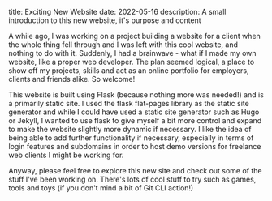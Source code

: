 title: Exciting New Website
date: 2022-05-16
description: A small introduction to this new website, it's purpose and content

A while ago, I was working on a project building a website for a client when the whole thing fell through and I was left with this cool website, and nothing to do with it. Suddenly, I had a brainwave - what if I made my own website, like a proper web developer. The plan seemed logical, a place to show off my projects, skills and act as an online portfolio for employers, clients and friends alike. So welcome!

This website is built using Flask (because nothing more was needed!) and is a primarily static site. I used the flask flat-pages library as the static site generator and while I could have used a static site generator such as Hugo or Jekyll, I wanted to use flask to give myself a bit more control and expand to make the website slightly more dynamic if necessary. I like the idea of being able to add further functionality if necessary, especially in terms of login features and subdomains in order to host demo versions for freelance web clients I might be working for.

Anyway, please feel free to explore this new site and check out some of the stuff I've been working on. There's lots of cool stuff to try such as games, tools and toys (if you don't mind a bit of Git CLI action!)